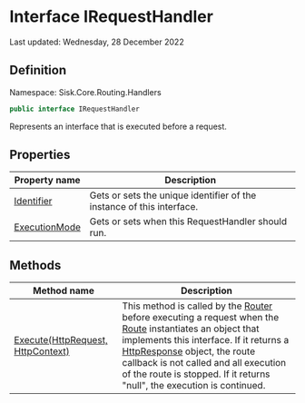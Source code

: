 # Interface IRequestHandler
Last updated: Wednesday, 28 December 2022

## Definition
Namespace: Sisk.Core.Routing.Handlers

```csharp
public interface IRequestHandler
```

Represents an interface that is executed before a request.

## Properties

| Property name | Description |
| --- | --- |
| [Identifier](/spec/Sisk/Core/Routing/Handlers/IRequestHandler/Identifier) | Gets or sets the unique identifier of the instance of this interface. | 
| [ExecutionMode](/spec/Sisk/Core/Routing/Handlers/IRequestHandler/ExecutionMode) | Gets or sets when this RequestHandler should run. | 

## Methods

| Method name | Description |
| --- | --- |
| [Execute(HttpRequest, HttpContext)](/spec/Sisk/Core/Routing/Handlers/IRequestHandler/Execute--HttpRequest-HttpContext) | This method is called by the [Router](/spec/Sisk/Core/Routing/Router) before executing a request when the [Route](/spec/Sisk/Core/Routing/Route) instantiates an object that implements this interface. If it returns a [HttpResponse](/spec/Sisk/Core/Http/HttpResponse) object, the route callback is not called and all execution of the route is stopped. If it returns "null", the execution is continued. | 


